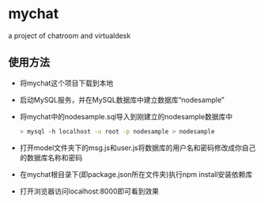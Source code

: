 # mychat

a project of chatroom and virtualdesk

## 使用方法
  - 将mychat这个项目下载到本地
  - 启动MySQL服务，并在MySQL数据库中建立数据库“nodesample”
  - 将mychat中的nodesample.sql导入到刚建立的nodesample数据库中
      ``` bash
      > mysql -h localhost -u root -p nodesample > nodesample
      ```
    
  - 打开model文件夹下的msg.js和user.js将数据库的用户名和密码修改成你自己的数据库名称和密码  
  - 在mychat根目录下(即package.json所在文件夹)执行npm install安装依赖库
  - 打开浏览器访问localhost:8000即可看到效果
